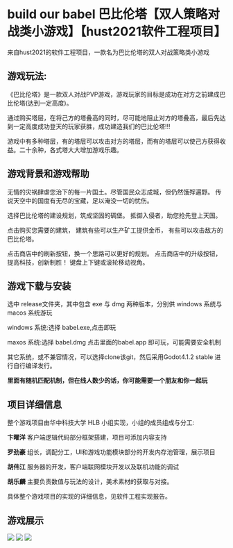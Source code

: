 # build our babel 巴比伦塔【双人策略对战类小游戏】【hust2021软件工程项目】

来自hust2021的软件工程项目，一款名为巴比伦塔的双人对战策略类小游戏

## 游戏玩法:

《巴比伦塔》是一款双人对战PVP游戏，游戏玩家的目标是成功在对方之前建成巴比伦塔(达到一定高度)。

通过购买塔层，在将己方的塔叠高的同时，尽可能地阻止对方的塔叠高，最后先达到一定高度成功登天的玩家获胜，成功建造我们的巴比伦塔!!!

游戏中有多种塔层，有的塔层可以攻击对方的塔层，而有的塔层可以使己方获得收益。二十余种，各式塔大大增加游戏乐趣。

## 游戏背景和游戏帮助

无情的灾祸肆虐您治下的每一片国土。尽管国民众志成城，但仍然饿殍遍野。
传说天空中的国度有无尽的宝藏，足以淹没一切的忧伤。

选择巴比伦塔的建设规划，筑成坚固的碉堡。
抵御入侵者，助您抢先登上天国。

点击购买您需要的建筑，
建筑有些可以生产矿工提供金币，
有些可以攻击敌方的巴比伦塔。

点击商店中的刷新按钮，换一个思路可以更好的规划。
点击商店中的升级按钮，提高科技，创新制胜！
键盘上下键或滚轮移动视角。

## 游戏下载与安装

选中 release文件夹，其中包含 exe 与 dmg 两种版本，分别供 windows 系统与 macos 系统游玩

windows 系统:选择 babel.exe,点击即玩

maxos 系统:选择 babel.dmg 点击里面的babel.app 即可玩，可能需要安全机制

其它系统，或不兼容情况，可以选择clone该git，然后采用Godot4.1.2 stable 进行自行编译发行。

**里面有随机匹配机制，但在线人数少的话，你可能需要一个朋友和你一起玩**

## 项目详细信息
整个游戏项目由华中科技大学 HLB 小组实现，小组的成员组成与分工:

**卞曜洋** 客户端逻辑代码部分框架搭建，项目可添加内容支持

**罗劲豪** 组长，调配分工，UI和游戏功能模块部分的开发内存池管理，展示项目

**胡伟江** 服务器的开发，客户端联网模块开发以及联机功能的调试

**胡乐麟** 主要负责数值与玩法的设计，美术素材的获取与对接。

具体整个游戏项目的实现的详细信息，见软件工程实现报告。
## 游戏展示
![](https://github.com/newuseres/HLB/blob/master/show_images/图片2.png)
![](https://github.com/newuseres/HLB/blob/master/show_images/图片3.png)
![](https://github.com/newuseres/HLB/blob/master/show_images/图片1.png)
